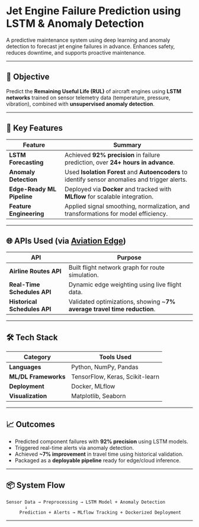 

# Jet Engine Failure Prediction using LSTM & Anomaly Detection

A predictive maintenance system using deep learning and anomaly detection to forecast jet engine failures in advance. Enhances safety, reduces downtime, and supports proactive maintenance.

---

## 🎯 Objective

Predict the **Remaining Useful Life (RUL)** of aircraft engines using **LSTM networks** trained on sensor telemetry data (temperature, pressure, vibration), combined with **unsupervised anomaly detection**.

---

## 🔑 Key Features

| Feature                    | Summary                                                                                         |
| -------------------------- | ----------------------------------------------------------------------------------------------- |
| **LSTM Forecasting**       | Achieved **92% precision** in failure prediction, over **24+ hours in advance**.                |
| **Anomaly Detection**      | Used **Isolation Forest** and **Autoencoders** to identify sensor anomalies and trigger alerts. |
| **Edge-Ready ML Pipeline** | Deployed via **Docker** and tracked with **MLflow** for scalable integration.                   |
| **Feature Engineering**    | Applied signal smoothing, normalization, and transformations for model efficiency.              |

---

## 🌐 APIs Used (via [Aviation Edge](https://aviation-edge.com/))

| API                          | Purpose                                                                  |
| ---------------------------- | ------------------------------------------------------------------------ |
| **Airline Routes API**       | Built flight network graph for route simulation.                         |
| **Real-Time Schedules API**  | Dynamic edge weighting using live flight data.                           |
| **Historical Schedules API** | Validated optimizations, showing \~**7% average travel time reduction**. |

---

## 🛠 Tech Stack

| Category             | Tools Used                      |
| -------------------- | ------------------------------- |
| **Languages**        | Python, NumPy, Pandas           |
| **ML/DL Frameworks** | TensorFlow, Keras, Scikit-learn |
| **Deployment**       | Docker, MLflow                  |
| **Visualization**    | Matplotlib, Seaborn             |

---

## 📈 Outcomes

* Predicted component failures with **92% precision** using LSTM models.
* Triggered real-time alerts via anomaly detection.
* Achieved **\~7% improvement** in travel time using historical validation.
* Packaged as a **deployable pipeline** ready for edge/cloud inference.

---

## 📦 System Flow

```plaintext
Sensor Data → Preprocessing → LSTM Model + Anomaly Detection
       ↓
     Prediction + Alerts → MLflow Tracking + Dockerized Deployment
```

---


